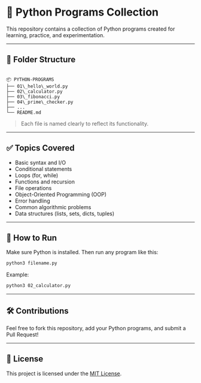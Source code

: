 # 🐍 Python Programs Collection

This repository contains a collection of Python programs created for learning, practice, and experimentation.

---

## 📁 Folder Structure

```

📦 PYTHON-PROGRAMS
├── 01\_hello\_world.py
├── 02\_calculator.py
├── 03\_fibonacci.py
├── 04\_prime\_checker.py
├── ...
└── README.md

````

> Each file is named clearly to reflect its functionality.

---

## ✅ Topics Covered

- Basic syntax and I/O
- Conditional statements
- Loops (for, while)
- Functions and recursion
- File operations
- Object-Oriented Programming (OOP)
- Error handling
- Common algorithmic problems
- Data structures (lists, sets, dicts, tuples)

---

## 🚀 How to Run

Make sure Python is installed. Then run any program like this:

```bash
python3 filename.py
````

Example:

```bash
python3 02_calculator.py
```

---

## 🛠️ Contributions

Feel free to fork this repository, add your Python programs, and submit a Pull Request!

---

## 📄 License

This project is licensed under the [MIT License](LICENSE).

